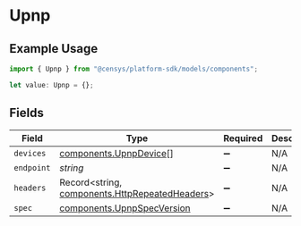 # Upnp

## Example Usage

```typescript
import { Upnp } from "@censys/platform-sdk/models/components";

let value: Upnp = {};
```

## Fields

| Field                                                                                            | Type                                                                                             | Required                                                                                         | Description                                                                                      |
| ------------------------------------------------------------------------------------------------ | ------------------------------------------------------------------------------------------------ | ------------------------------------------------------------------------------------------------ | ------------------------------------------------------------------------------------------------ |
| `devices`                                                                                        | [components.UpnpDevice](../../models/components/upnpdevice.md)[]                                 | :heavy_minus_sign:                                                                               | N/A                                                                                              |
| `endpoint`                                                                                       | *string*                                                                                         | :heavy_minus_sign:                                                                               | N/A                                                                                              |
| `headers`                                                                                        | Record<string, [components.HttpRepeatedHeaders](../../models/components/httprepeatedheaders.md)> | :heavy_minus_sign:                                                                               | N/A                                                                                              |
| `spec`                                                                                           | [components.UpnpSpecVersion](../../models/components/upnpspecversion.md)                         | :heavy_minus_sign:                                                                               | N/A                                                                                              |